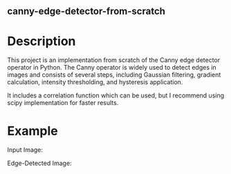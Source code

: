 ## canny-edge-detector-from-scratch

# Description

This project is an implementation from scratch of the Canny edge detector operator in Python. 
The Canny operator is widely used to detect edges in images and consists of several steps, including Gaussian filtering, 
gradient calculation, intensity thresholding, and hysteresis application.

It includes a correlation function which can be used, but I recommend using scipy implementation for faster results.

# Example

Input Image:

Edge-Detected Image:


